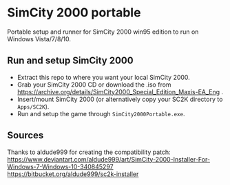 # SimCity 2000 portable
Portable setup and runner for SimCity 2000 win95 edition to run on Windows Vista/7/8/10.

## Run and setup SimCity 2000 
* Extract this repo to where you want your local SimCity 2000.
* Grab your SimCity 2000 CD or download the .iso from<br>
https://archive.org/details/SimCity2000_Special_Edition_Maxis-EA_Eng .
* Insert/mount SimCity 2000 (or alternatively copy your SC2K directory to `Apps/SC2K`).
* Run and setup the game through `SimCity2000Portable.exe`.

## Sources
Thanks to aldude999 for creating the compatibility patch:<br>
https://www.deviantart.com/aldude999/art/SimCity-2000-Installer-For-Windows-7-Windows-10-340845297<br>
https://bitbucket.org/aldude999/sc2k-installer
